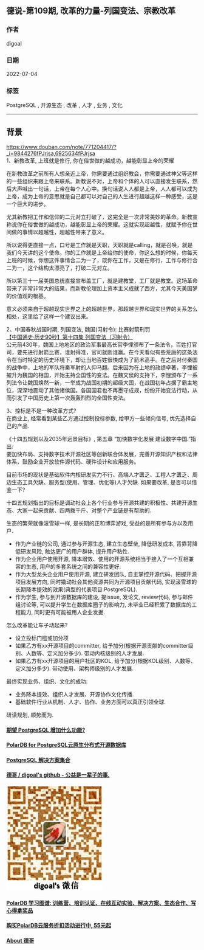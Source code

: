 ## 德说-第109期, 改革的力量-列国变法、宗教改革   
                    
### 作者                    
digoal                    
                    
### 日期                    
2022-07-04                    
                    
### 标签                    
PostgreSQL , 开源生态 , 改革 , 人才 , 业务 , 文化                        
                    
----                    
                    
## 背景        
  
  
https://www.douban.com/note/771204417/?_i=9844276fPJrjsa,6925634fPJrjsa  
1、新教改革, 上班就是修行, 你在俗世做的越成功，越能彰显上帝的荣耀  
  
在新教改革之前所有人想亲近上帝，你需要通过组织教会，你需要通过神父等这样的一些组织来跟上帝来联系。新教说不对，上帝和个体的人可以直接发生联系，然后大声喊出一句话，上帝在每个人心中。换句话说人人都是上帝，人人都可以成为上帝，成为上帝的意思就是自己都可以对自己的人生进行超越这样一种感受，这是一个巨大的进步。  
  
尤其新教把工作和信仰的二元对立打破了，这完全是一次非常美妙的革命。新教宣称说你在俗世做的越成功，越能彰显上帝的荣耀。这就实现超越性，就赋予你在世间做的事情以超越性，超越性带来了意义。  
  
所以说得更直接一点，口号是工作就是天职，天职就是calling，就是召唤，就是我们今天讲的这个使命。你的工作就是上帝给你的使命，你这么想的时候，你每天上班的时候，你想这件事情合二为一了，既你在工作，又是在修行，工作与修行合二为一，这个结构太漂亮了，打破二元对立。  
  
所以第三十一届美国总统直接宣布盖工厂，就是建教堂，工厂就是教堂。这场革命带来了非常非常大的结果，而新教伦理加上资本主义成就了西方，尤其今天美国梦的价值观的根基。  
  
意义必须来自于超越现实世界之上的超越世界，那超越世界和现实世界的关系怎么相处，这里给了这样一个建议出来。  
  
  
2、中国春秋战国时期, 列国变法, 魏国(习射令): 比赛射箭刑罚     
[【中国通史·历史90秒】第十四集 列国变法（习射令）](https://www.bilibili.com/read/cv14822001/)     
公元前430年，魏国上地地区的政治军事最高长官李悝颁布了一条法令，百姓打官司，要先进行射箭比赛，谁射得准，官司就断谁赢。在今天看似有些荒唐的这条法令在当时特定的历史环境下，却让当地百姓很快成为了箭术高手。在之后对付秦国的战争中，上地的军队将秦军射的人仰马翻。后来因为在上地的政绩卓著，李悝被擢升为魏国的相国，开始主持全国性的变法。在魏文侯的支持下，李悝颁布了一系列法令让魏国焕然一新，一举成为战国初期的超级大国，在战国初年占据了霸主地位，深深地震动了其他诸侯国。各国国君也不再墨守成规，纷纷开始变法行动，从而引发了中国历史上第一次轰轰烈烈的全国性变法。   
  
3、控标是不是一种改革方式?   
在商业上, 经常看到某些乙方通过控制投标参数, 给甲方一些倾向信号, 优先选择自己的产品.     
  
《十四五规划以及2035年远景目标》, 第五章 “加快数字化发展 建设数字中国.”指出:    
要加快布局、支持数字技术开源社区等创新联合体发展，完善开源知识产权和法律体系，鼓励企业开放软件源代码、硬件设计和应用服务。  
  
目前市场的现状是基础软件内核研发实力不行、高端人才匮乏、工程人才匮乏、周边生态工具欠缺、服务型(使用、管理、优化等)人才欠缺. 如果要改革, 是否可以借鉴一下?    
  
十四五规划指出的目标是调动社会上各个行业参与开源共建的积极性、共建开源生态、大家一起来贡献、四两拨千斤、对整个产业链是有帮助的.    
  
生态的繁荣就像滚雪球一样, 是长期的正和博弈游戏, 受益的是所有参与方以及用户.    
- 作为产业链的公司, 通过参与开源生态, 建立生态壁垒, 降低研发成本, 背靠背降低研发风险, 触达更广的用户群体, 提升用户粘性.    
- 作为企业用户使用开源, 降本增效、使用的开源系统相当于接入了一个互相兼容的生态, 用户的多套系统之间的兼容性更好.    
- 作为大型龙头企业用户使用开源, 建立研发团队, 自主掌控开源代码、把握开源项目发展方向, 同时撬动社会其他资源共同为开源项目贡献代码, 实现滚雪球的长期降本提效的效果(典型的代表项目:PostgreSQL).    
- 作为学生, 参与到开源数据库的建设, 提issue, 发论文, review代码, 参与邮件组讨论等, 可以提升学生在数据库圈子的影响力, 未毕业已经积累了数据库的工程能力, 同时更有可能被用人企业发掘.    
  
怎么改革能让车子动起来?    
- 设立投标门槛或加分项  
- 如果乙方有xx开源项目的committer, 给予加分(根据开源贡献的committer级别、人数等、定义加分多少). 带动内核级别的人才发展.   
- 如果乙方有xx开源项目的用户社区的KOL, 给予加分(根据KOL级别、人数等、定义加分多少). 带动使用、架构师级别的人才发展.   
  
最终实现业务、组织、文化的成功:  
- 业务降本提效、组织人才发展、开源协作文化传播.   
- 基础软件行业从机制、人才、协作、业务方面可以真正引领全球.  
  
研读规划, 顺势而为.     
  
  
  
#### [期望 PostgreSQL 增加什么功能?](https://github.com/digoal/blog/issues/76 "269ac3d1c492e938c0191101c7238216")
  
  
#### [PolarDB for PostgreSQL云原生分布式开源数据库](https://github.com/ApsaraDB/PolarDB-for-PostgreSQL "57258f76c37864c6e6d23383d05714ea")
  
  
#### [PostgreSQL 解决方案集合](https://yq.aliyun.com/topic/118 "40cff096e9ed7122c512b35d8561d9c8")
  
  
#### [德哥 / digoal's github - 公益是一辈子的事.](https://github.com/digoal/blog/blob/master/README.md "22709685feb7cab07d30f30387f0a9ae")
  
  
![digoal's wechat](../pic/digoal_weixin.jpg "f7ad92eeba24523fd47a6e1a0e691b59")
  
  
#### [PolarDB 学习图谱: 训练营、培训认证、在线互动实验、解决方案、生态合作、写心得拿奖品](https://www.aliyun.com/database/openpolardb/activity "8642f60e04ed0c814bf9cb9677976bd4")
  
  
#### [购买PolarDB云服务折扣活动进行中, 55元起](https://www.aliyun.com/activity/new/polardb-yunparter?userCode=bsb3t4al "e0495c413bedacabb75ff1e880be465a")
  
  
#### [About 德哥](https://github.com/digoal/blog/blob/master/me/readme.md "a37735981e7704886ffd590565582dd0")
  
